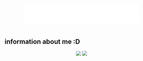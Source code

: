 <div align="center">
    <img src="hi_there.svg" width="75%"/>
</div><br>

## information about me :D
<div style="display: block; text-align: center; justify-items: left; ">
    <img width="400px" src="https://github-readme-stats.vercel.app/api?username=pessoa736&show_icons=true&theme=merko"/>
    <img width="300px" src="https://github-readme-stats.vercel.app/api/top-langs/?username=pessoa736&langs_count=8&layout=compact&theme=merko"/>
</div><br>

